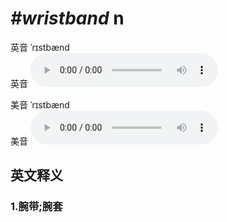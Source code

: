 # ***\#wristband*** n
英音 ˈrɪstbænd  
英音
<audio src="./media/wristband1_AAC.aac" controls="controls"></audio>

美音 ˈrɪstbænd  
美音
<audio src="./media/wristband2_AAC.aac" controls="controls"></audio>



  

英文释义
---
### 1.**腕带;腕套**  


